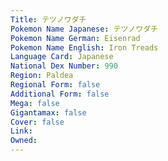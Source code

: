 ```yaml
---
﻿Title: テツノワダチ
Pokemon Name Japanese: テツノワダチ
Pokemon Name German: Eisenrad
Pokemon Name English: Iron Treads
Language Card: Japanese
National Dex Number: 990
Region: Paldea
Regional Form: false
Additional Form: false
Mega: false
Gigantamax: false
Cover: false
Link: 
Owned: 
---
```

